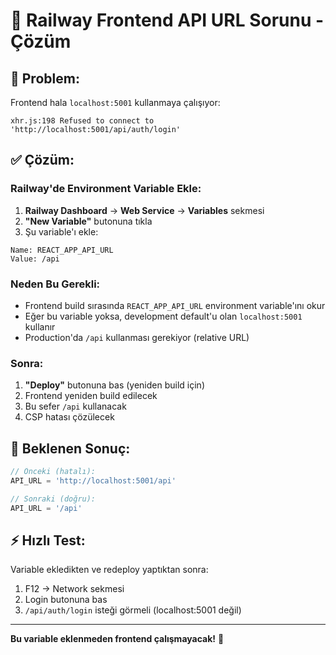 # 🔧 Railway Frontend API URL Sorunu - Çözüm

## 🚨 Problem:
Frontend hala `localhost:5001` kullanmaya çalışıyor:
```
xhr.js:198 Refused to connect to 'http://localhost:5001/api/auth/login'
```

## ✅ Çözüm:

### Railway'de Environment Variable Ekle:

1. **Railway Dashboard** → **Web Service** → **Variables** sekmesi
2. **"New Variable"** butonuna tıkla
3. Şu variable'ı ekle:

```
Name: REACT_APP_API_URL
Value: /api
```

### Neden Bu Gerekli:
- Frontend build sırasında `REACT_APP_API_URL` environment variable'ını okur
- Eğer bu variable yoksa, development default'u olan `localhost:5001` kullanır
- Production'da `/api` kullanması gerekiyor (relative URL)

### Sonra:
1. **"Deploy"** butonuna bas (yeniden build için)
2. Frontend yeniden build edilecek
3. Bu sefer `/api` kullanacak
4. CSP hatası çözülecek

## 🎯 Beklenen Sonuç:
```javascript
// Önceki (hatalı):
API_URL = 'http://localhost:5001/api'

// Sonraki (doğru):
API_URL = '/api'
```

## ⚡ Hızlı Test:
Variable ekledikten ve redeploy yaptıktan sonra:
1. F12 → Network sekmesi
2. Login butonuna bas
3. `/api/auth/login` isteği görmeli (localhost:5001 değil)

---

**Bu variable eklenmeden frontend çalışmayacak!** 🚨

